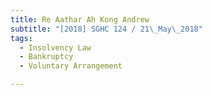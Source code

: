 ```yaml
---
title: Re Aathar Ah Kong Andrew 
subtitle: "[2018] SGHC 124 / 21\_May\_2018"
tags:
  - Insolvency Law
  - Bankruptcy
  - Voluntary Arrangement

---
```


